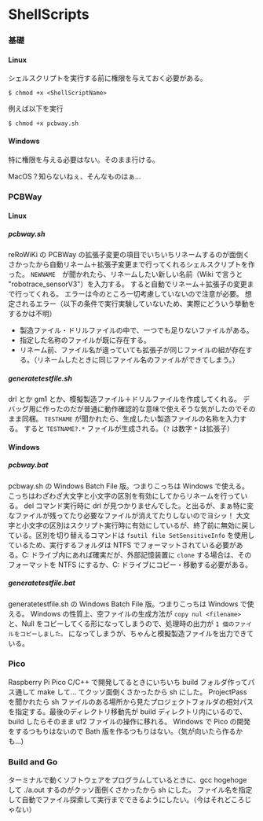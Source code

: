 # ShellScripts

### 基礎
#### Linux
シェルスクリプトを実行する前に権限を与えておく必要がある。
```
$ chmod +x <ShellScriptName>
```
例えば以下を実行
```
$ chmod +x pcbway.sh
```
#### Windows
特に権限を与える必要はない。そのまま行ける。

MacOS？知らないねぇ、そんなものはぁ...


### PCBWay
#### Linux
##### pcbway.sh
reRoWiKi の PCBWay の拡張子変更の項目でいちいちリネームするのが面倒くさかったから自動リネーム＋拡張子変更まで行ってくれるシェルスクリプトを作った。
```NEWNAME```　が聞かれたら、リネームしたい新しい名前（Wiki で言うと "robotrace_sensorV3"）を入力する。
すると自動でリネーム＋拡張子の変更まで行ってくれる。
エラーは今のところ一切考慮していないので注意が必要。
想定されるエラー（以下の条件で実行実験していないため、実際にどういう挙動をするかは不明）
- 製造ファイル・ドリルファイルの中で、一つでも足りないファイルがある。
- 指定した名称のファイルが既に存在する。
- リネーム前、ファイル名が違っていても拡張子が同じファイルの組が存在する。（リネームしたときに同じファイル名のファイルができてしまう。）

##### generatetestfile.sh
drl とか gm1 とか、模擬製造ファイル＋ドリルファイルを作成してくれる。
デバッグ用に作ったのだが普通に動作確認的な意味で使えそうな気がしたのでそのまま同梱。
```TESTHAME``` が聞かれたら、生成したい製造ファイルの名称を入力する。
すると ```TESTNAME?.*``` ファイルが生成される。（```?``` は数字 ```*``` は拡張子）

#### Windows
##### pcbway.bat
pcbway.sh の Windows Batch File 版。つまりこっちは Windows で使える。
こっちはわざわざ大文字と小文字の区別を有効にしてからリネームを行っている。
del コマンド実行時に drl が見つかりませんでした。と出るが、まぁ特に変なファイルが残ってたり必要なファイルが消えてたりしないのでヨシッ！
大文字と小文字の区別はスクリプト実行時に有効にしているが、終了前に無効に戻している。区別を切り替えるコマンドは ```fsutil file SetSensitiveInfo``` を使用しているため、実行するフォルダは NTFS でフォーマットされている必要がある。C: ドライブ内にあれば確実だが、外部記憶装置に ```clone``` する場合は、そのフォーマットを NTFS にするか、C: ドライブにコピー・移動する必要がある。

##### generatetestfile.bat
generatetestfile.sh の Windows Batch File 版。つまりこっちは Windows で使える。
Windows の性質上、空ファイルの生成方法が ```copy nul <filename>``` と、Null をコピーしてくる形になってしまうので、処理時の出力が ```1 個のファイルをコピーしました。``` になってしまうが、ちゃんと模擬製造ファイルを出力できている。

### Pico
Raspberry Pi Pico C/C++ で開発してるときにいちいち build フォルダ作ってパス通して make して... てクッソ面倒くさかったから sh にした。
ProjectPass を聞かれたら sh ファイルのある場所から見たプロジェクトフォルダの相対パスを指定する。最後のディレクトリ移動先が build ディレクトリ内にいるので、build したらそのまま uf2 ファイルの操作に移れる。
Windows で Pico の開発をするつもりはないので Bath 版を作るつもりはない。（気が向いたら作るかも...)

### Build and Go
ターミナルで動くソフトウェアをプログラムしているときに、gcc hogehoge して ./a.out するのがクッソ面倒くさかったから sh にした。
ファイル名を指定して自動でファイル探索して実行までできるようにしたい。（今はそれどころじゃない）
